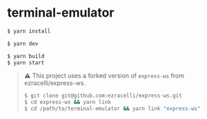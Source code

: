 # terminal-emulator

```bash
$ yarn install

$ yarn dev

$ yarn build
$ yarn start
```

> ⚠️ This project uses a forked version of `express-ws` from ezracelli/express-ws.
>
> ```bash
> $ git clone git@github.com:ezracelli/express-ws.git
> $ cd express-ws && yarn link
> $ cd /path/to/terminal-emulator && yarn link "express-ws"
> ```
